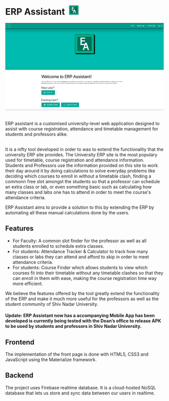 # ERP Assistant  <img src="https://github.com/rishikadwarak/ERP-Assistant/blob/master/erpasst_logo.png" alt="drawing" width="30"/>

<p align="center">
  <img src="https://github.com/rishikadwarak/ERP-Assistant/blob/master/erp_asst_pic.png" alt="drawing" width="600" />
</p>

<br>
ERP assistant is a customised university-level web application designed to assist with course registration, attendance and timetable management for students and professors alike.

\
It is a nifty tool developed in order to was to extend the functionality that the university ERP site provides. The University ERP site is the most populary used for timetable, course registration and attendance information. Students and Professors use the information provided on this site to work their day around it by doing calculations to solve everyday problems like deciding which courses to enroll in without a timetable clash, finding a commonn free slot amongst the students so that a professor can schedule an extra class or lab, or even something basic such as calculating how many classes and labs one has to attend in order to meet the course's attendance criteria.


ERP Assistant aims to provide a solution to this by extending the ERP by automating all these manual calculations done by the users.

## Features
- For Faculty: A common slot finder for the professor as well as all students enrolled to schedule extra classes.
- For students: Attendance Tracker & Calculator to track how many classes or labs they can attend and afford to skip in order to meet attendance criteria.
- For students: Course Finder which allows students to view which courses fit into their timetable without any timetable clashes so that they can enroll in them with ease, making the course registration time way more efficient.
 
We believe the features offered by the tool greatly extend the functionality of the ERP and make it much more useful for the professors as well as the student community of Shiv Nadar University. 

#### Update: ERP Assistant now has a accompanying Mobile App has been developed is currently being tested with the Dean’s office to release APK to be used by students and professors in Shiv Nadar University. 

## Frontend

The implementation of the front page is done with HTML5, CSS3 and JavaScript using the Materialize framework.

## Backend

The project uses Firebase realtime database. It is a cloud-hosted NoSQL database that lets us store and sync data between our users in realtime.




<!-- ## Table of Contents
- [Quickstart](#quickstart)
- [Documentation](#documentation)
- [Supported Browsers](#supported-browsers)
- [Changelog](#changelog)
- [Testing](#testing)
- [Contributing](#contributing)
- [Copyright and license](#copyright-and-license)

## Quickstart:
Read the [getting started guide](http://materializecss.com/getting-started.html) for more information on how to use materialize.

- [Download the latest release](https://github.com/Dogfalo/materialize/releases/latest) of materialize directly from GitHub. ([Beta](https://github.com/Dogfalo/materialize/releases/))
- Clone the repo: `git clone https://github.com/Dogfalo/materialize.git` (Beta: `git clone -b v1-dev https://github.com/Dogfalo/materialize.git`)
- Include the files via [cdnjs](https://cdnjs.com/libraries/materialize). More [here](http://materializecss.com/getting-started.html). ([Beta](https://cdnjs.com/libraries/materialize/1.0.0-beta))
- Install with [npm](https://www.npmjs.com): `npm install materialize-css` (Beta: `npm install materialize-css@next`)
- Install with [Bower](https://bower.io): `bower install materialize` ([DEPRECATED](https://bower.io/blog/2017/how-to-migrate-away-from-bower/))
- Install with [Atmosphere](https://atmospherejs.com): `meteor add materialize:materialize` (Beta: `meteor add materialize:materialize@=1.0.0-beta`)

## Documentation
The documentation can be found at <http://materializecss.com>. To run the documentation locally on your machine, you need [Node.js](https://nodejs.org/en/) installed on your computer.

### Running documentation locally
Run these commands to set up the documentation:

```bash
git clone https://github.com/Dogfalo/materialize
cd materialize
npm install
```

Then run `grunt monitor` to compile the documentation. When it finishes, open a new browser window and navigate to `localhost:8000`. We use [BrowserSync](https://www.browsersync.io/) to display the documentation.

### Documentation for previous releases
Previous releases and their documentation are available for [download](https://github.com/Dogfalo/materialize/releases).

## Supported Browsers:
Materialize is compatible with:

- Chrome 35+
- Firefox 31+
- Safari 9+
- Opera
- Edge
- IE 11+

## Changelog
For changelogs, check out [the Releases section of materialize](https://github.com/Dogfalo/materialize/releases) or the [CHANGELOG.md](CHANGELOG.md).

## Testing
We use Jasmine as our testing framework and we're trying to write a robust test suite for our components. If you want to help, [here's a starting guide on how to write tests in Jasmine](CONTRIBUTING.md#jasmine-testing-guide).

## Contributing
Check out the [CONTRIBUTING document](CONTRIBUTING.md) in the root of the repository to learn how you can contribute. You can also browse the [help-wanted](https://github.com/Dogfalo/materialize/labels/help-wanted) tag in our issue tracker to find things to do.

## Copyright and license
Code Copyright 2018 Materialize. Code released under the MIT license.
 -->
